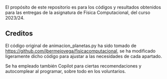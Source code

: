El propósito de este repositorio es para los códigos y resultados obtenidos para las entregas de la asignatura de Física Computacional,
del curso 2023/24.

## Creditos
El código original de animacion_planetas.py ha sido tomado de  https://github.com/jbermejovega/fisicacomputacional, se ha modificado ligeramente dicho código para ajustar a las necesidades de cada apartado.

Se ha empleado también Copilot para ciertas recomendaciones y autocomplear al programar, sobre todo en los voluntarios.
